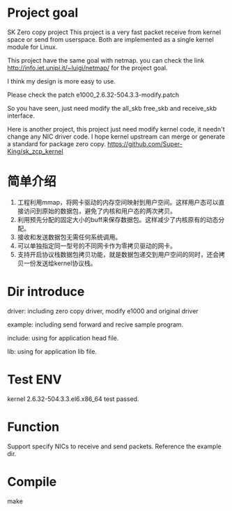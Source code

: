 # Project goal

SK Zero copy project
This project is a very fast packet receive from kernel space or send from userspace.
Both are implemented as a single kernel module for Linux.

This project have the same goal with netmap.
you can check the link http://info.iet.unipi.it/~luigi/netmap/ for the project goal.

I think my design is more easy to use.

Please check the patch e1000_2.6.32-504.3.3-modify.patch

So you have seen, just need modify the all_skb free_skb and receive_skb interface.

Here is another project, this project just need modify kernel code, it needn't change any NIC driver code.
I hope kernel upstream can merge or generate a standard for package zero copy.
https://github.com/Super-King/sk_zcp_kernel

# 简单介绍
1. 工程利用mmap，将网卡驱动的内存空间映射到用户空间。这样用户态可以直接访问到原始的数据包，避免了内核和用户态的两次拷贝。
2. 利用预先分配的固定大小的buff来保存数据包。这样减少了内核原有的动态分配。
3. 接收和发送数据包无需任何系统调用。
4. 可以单独指定同一型号的不同网卡作为零拷贝驱动的网卡。
5. 支持开启协议栈数据包拷贝功能，就是数据包递交到用户空间的同时，还会拷贝一份发送给kernel协议栈。 

# Dir introduce
driver: including zero copy driver, modify e1000 and original driver

example: including send forward and recive sample program.

include: using for application head file.

lib:     using for application lib file.

# Test ENV
kernel 2.6.32-504.3.3.el6.x86_64 test passed.

# Function
Support specify NICs to receive and send packets. Reference the example dir.

# Compile
make
